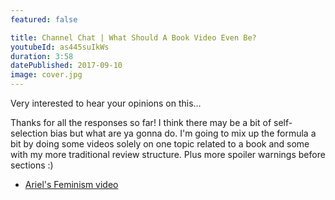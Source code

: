 ```yaml
---
featured: false

title: Channel Chat | What Should A Book Video Even Be?
youtubeId: as445suIkWs
duration: 3:58
datePublished: 2017-09-10
image: cover.jpg
---
```


Very interested to hear your opinions on this…

Thanks for all the responses so far! I think there may be a bit of self-selection bias but what are ya gonna do. I'm going to mix up the formula a bit by doing some videos solely on one topic related to a book and some with my more traditional review structure. Plus more spoiler warnings before sections :)

- [Ariel's Feminism video](https://youtu.be/LJf-am8WUPw)
